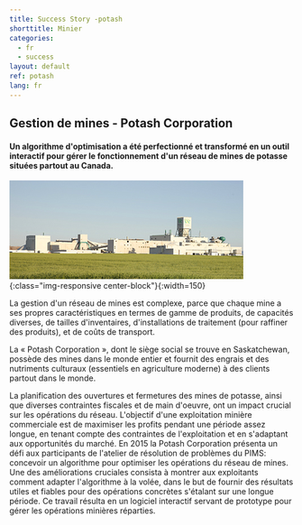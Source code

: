```yaml
---
title: Success Story -potash
shorttitle: Minier
categories:
  - fr
  - success
layout: default
ref: potash
lang: fr
---
```


## Gestion de mines - Potash Corporation

#### Un algorithme d'optimisation a été perfectionné et transformé en un outil interactif pour gérer le fonctionnement d'un réseau de mines de potasse situées partout au Canada.

![PotashMine](/img/portfolio/potash_cory.jpg){:class="img-responsive center-block"}{:width=150}

La gestion d'un réseau de mines est complexe, parce que chaque mine a ses
propres caractéristiques en termes de gamme de produits, de capacités
diverses, de tailles d'inventaires, d'installations de traitement (pour
raffiner des produits), et de coûts de transport.

La « Potash Corporation », dont le siège social se trouve en Saskatchewan,
possède des mines dans le monde entier et fournit des engrais et des
nutriments culturaux (essentiels en agriculture moderne) à des clients
partout dans le monde.

La planification des ouvertures et fermetures des mines de potasse, ainsi
que diverses contraintes fiscales et de main d'oeuvre, ont un impact
crucial sur les opérations du réseau. L'objectif d'une exploitation
minière commerciale est de maximiser les profits pendant une période assez
longue, en tenant compte des contraintes de l'exploitation et en
s'adaptant aux opportunités du marché. En 2015 la Potash Corporation
présenta un défi aux participants de l'atelier de résolution de problèmes
du PIMS: concevoir un algorithme pour optimiser les opérations du réseau
de mines. Une des améliorations cruciales consista à montrer aux
exploitants comment adapter l'algorithme à la volée, dans le but de
fournir des résultats utiles et fiables pour des opérations concrètes
s'étalant sur une longue période. Ce travail résulta en un logiciel
interactif servant de prototype pour gérer les opérations minières
réparties.